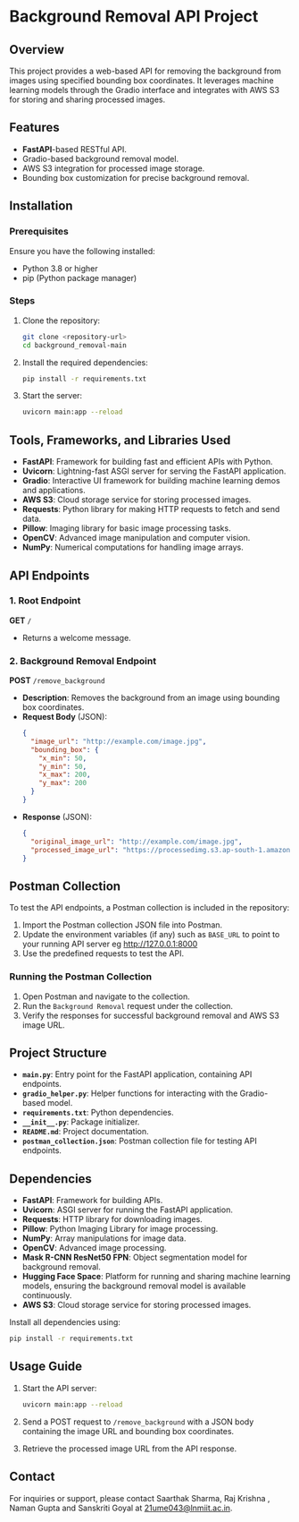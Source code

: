 # Background Removal API Project

## Overview
This project provides a web-based API for removing the background from images using specified bounding box coordinates. It leverages machine learning models through the Gradio interface and integrates with AWS S3 for storing and sharing processed images.

## Features
- **FastAPI**-based RESTful API.
- Gradio-based background removal model.
- AWS S3 integration for processed image storage.
- Bounding box customization for precise background removal.

## Installation

### Prerequisites
Ensure you have the following installed:
- Python 3.8 or higher
- pip (Python package manager)

### Steps
1. Clone the repository:
   ```bash
   git clone <repository-url>
   cd background_removal-main
   ```

2. Install the required dependencies:
   ```bash
   pip install -r requirements.txt
   ```

3. Start the server:
   ```bash
   uvicorn main:app --reload
   ```

## Tools, Frameworks, and Libraries Used
- **FastAPI**: Framework for building fast and efficient APIs with Python.
- **Uvicorn**: Lightning-fast ASGI server for serving the FastAPI application.
- **Gradio**: Interactive UI framework for building machine learning demos and applications.
- **AWS S3**: Cloud storage service for storing processed images.
- **Requests**: Python library for making HTTP requests to fetch and send data.
- **Pillow**: Imaging library for basic image processing tasks.
- **OpenCV**: Advanced image manipulation and computer vision.
- **NumPy**: Numerical computations for handling image arrays.

## API Endpoints

### 1. Root Endpoint
**GET** `/`
- Returns a welcome message.

### 2. Background Removal Endpoint
**POST** `/remove_background`
- **Description**: Removes the background from an image using bounding box coordinates.
- **Request Body** (JSON):
  ```json
  {
    "image_url": "http://example.com/image.jpg",
    "bounding_box": {
      "x_min": 50,
      "y_min": 50,
      "x_max": 200,
      "y_max": 200
    }
  }
  ```
- **Response** (JSON):
  ```json
  {
    "original_image_url": "http://example.com/image.jpg",
    "processed_image_url": "https://processedimg.s3.ap-south-1.amazonaws.com/processed_image.png"
  }
  ```

## Postman Collection
To test the API endpoints, a Postman collection is included in the repository:
1. Import the Postman collection JSON file into Postman.
2. Update the environment variables (if any) such as `BASE_URL` to point to your running API server eg http://127.0.0.1:8000
3. Use the predefined requests to test the API.

### Running the Postman Collection
1. Open Postman and navigate to the collection.
2. Run the `Background Removal` request under the collection.
3. Verify the responses for successful background removal and AWS S3 image URL.

## Project Structure
- **`main.py`**: Entry point for the FastAPI application, containing API endpoints.
- **`gradio_helper.py`**: Helper functions for interacting with the Gradio-based model.
- **`requirements.txt`**: Python dependencies.
- **`__init__.py`**: Package initializer.
- **`README.md`**: Project documentation.
- **`postman_collection.json`**: Postman collection file for testing API endpoints.

## Dependencies
- **FastAPI**: Framework for building APIs.
- **Uvicorn**: ASGI server for running the FastAPI application.
- **Requests**: HTTP library for downloading images.
- **Pillow**: Python Imaging Library for image processing.
- **NumPy**: Array manipulations for image data.
- **OpenCV**: Advanced image processing.
- **Mask R-CNN ResNet50 FPN**: Object segmentation model for background removal.
- **Hugging Face Space**: Platform for running and sharing machine learning models, ensuring the background removal model is available continuously.
- **AWS S3**: Cloud storage service for storing processed images.

Install all dependencies using:
```bash
pip install -r requirements.txt
```

## Usage Guide
1. Start the API server:
   ```bash
   uvicorn main:app --reload
   ```

2. Send a POST request to `/remove_background` with a JSON body containing the image URL and bounding box coordinates.

3. Retrieve the processed image URL from the API response.




## Contact
For inquiries or support, please contact Saarthak Sharma, Raj Krishna , Naman Gupta and Sanskriti Goyal at 21ume043@lnmiit.ac.in.

